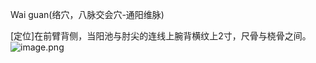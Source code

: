 Wai guan(络穴，八脉交会穴-通阳维脉)

[定位]在前臂背侧，当阳池与肘尖的连线上腕背横纹上2寸，尺骨与桡骨之间。
![image.png](https://picgo18719498306.oss-cn-guangzhou.aliyuncs.com/20250424000758182.png)
